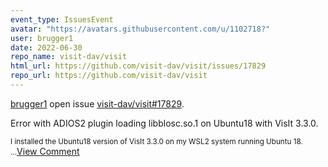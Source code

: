 ```yaml
---
event_type: IssuesEvent
avatar: "https://avatars.githubusercontent.com/u/1102718?"
user: brugger1
date: 2022-06-30
repo_name: visit-dav/visit
html_url: https://github.com/visit-dav/visit/issues/17829
repo_url: https://github.com/visit-dav/visit
---
```


<a href='https://github.com/brugger1' target='_blank'>brugger1</a> open issue <a href='https://github.com/visit-dav/visit/issues/17829' target='_blank'>visit-dav/visit#17829</a>.

<p>Error with ADIOS2 plugin loading libblosc.so.1 on Ubuntu18 with VisIt 3.3.0.</p><small>I installed the Ubuntu18 version of VisIt 3.3.0 on my WSL2 system running Ubuntu 18....</small><a href='https://github.com/visit-dav/visit/issues/17829' target='_blank'>View Comment</a>